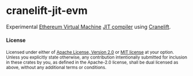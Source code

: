 # cranelift-jit-evm

Experimental [Ethereum Virtual Machine][EVM] [JIT compiler][JIT] using [Cranelift].

[EVM]: https://ethereum.org/en/developers/docs/evm/
[JIT]: https://en.wikipedia.org/wiki/Just-in-time_compilation
[Cranelift]: https://cranelift.dev/

#### License

<sup>
Licensed under either of <a href="LICENSE-APACHE">Apache License, Version
2.0</a> or <a href="LICENSE-MIT">MIT license</a> at your option.
</sup>

<br>

<sub>
Unless you explicitly state otherwise, any contribution intentionally submitted
for inclusion in these crates by you, as defined in the Apache-2.0 license,
shall be dual licensed as above, without any additional terms or conditions.
</sub>
